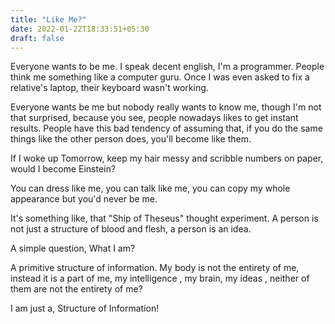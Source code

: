 ```yaml
---
title: "Like Me?"
date: 2022-01-22T18:33:51+05:30
draft: false
---
```


Everyone wants to be me. I speak decent english, I'm a programmer. People think me something like a computer guru. Once I was even asked to fix a relative's laptop, their keyboard wasn't working. 

Everyone wants be me but nobody really wants to know me, though I'm not that surprised, because you see, people nowadays likes to get instant results.  People have this bad tendency of assuming that, if you do the same things like the other person does, you'll become like them. 

If I woke up Tomorrow, keep my hair messy and scribble numbers on paper, would I become Einstein?

You can dress like me, you can talk like me, you can copy my whole appearance but you'd never be me.

It's something like, that "Ship of Theseus" thought experiment. A person is not just a structure of blood and flesh, a person is an idea.

A simple question, What I am?

A primitive structure of information. My body is not the entirety of me, instead it is a part of me, my intelligence  , my brain, my ideas , neither of them are not the entirety of me?

I am just a, Structure of Information!



